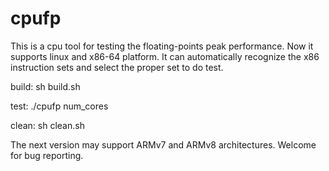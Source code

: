 # cpufp

This is a cpu tool for testing the floating-points peak performance. Now it supports linux and x86-64 platform. It can automatically recognize the x86 instruction sets and select the proper set to do test.

build:
sh build.sh

test:
./cpufp num_cores

clean:
sh clean.sh

The next version may support ARMv7 and ARMv8 architectures.
Welcome for bug reporting.
